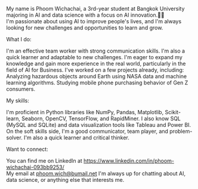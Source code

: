 My name is Phoom Wichachai, a 3rd-year student at Bangkok University majoring in AI and data science with a focus on AI innovation.👨‍💻  
I'm passionate about using AI to improve people's lives, and I'm always looking for new challenges and opportunities to learn and grow.

What I do:

I'm an effective team worker with strong communication skills. I'm also a quick learner and adaptable to new challenges.
I'm eager to expand my knowledge and gain more experience in the real world, particularly in the field of AI for Business.
I've worked on a few projects already, including:
Analyzing hazardous objects around Earth using NASA data and machine learning algorithms.
Studying mobile phone purchasing behavior of Gen Z consumers.

My skills:

I'm proficient in Python libraries like NumPy, Pandas, Matplotlib, Scikit-learn, Seaborn, OpenCV, TensorFlow, and RapidMiner.
I also know SQL (MySQL and SQLite) and data visualization tools like Tableau and Power BI.
On the soft skills side, I'm a good communicator, team player, and problem-solver. I'm also a quick learner and critical thinker.

Want to connect:

You can find me on LinkedIn at https://www.linkedin.com/in/phoom-wichachai-093bb9253/           
My email at phoom.wich@bumail.net 
I'm always up for chatting about AI, data science, or anything else that interests me.



